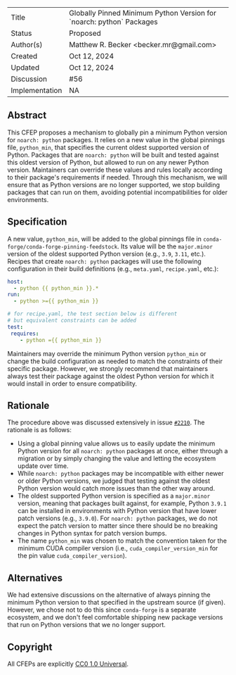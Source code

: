 
<table>
<tr><td> Title </td><td> Globally Pinned Minimum Python Version for `noarch: python` Packages </td>
<tr><td> Status </td><td> Proposed </td></tr>
<tr><td> Author(s) </td><td> Matthew R. Becker &lt;becker.mr@gmail.com&gt;</td></tr>
<tr><td> Created </td><td> Oct 12, 2024</td></tr>
<tr><td> Updated </td><td> Oct 12, 2024</td></tr>
<tr><td> Discussion </td><td> #56 </td></tr>
<tr><td> Implementation </td><td> NA </td></tr>
</table>

## Abstract

This CFEP proposes a mechanism to globally pin a minimum Python version for `noarch: python` packages. It relies on a new value in the global pinnings file, `python_min`, that specifies the current oldest supported version of Python. Packages that are `noarch: python` will be built and tested against this oldest version of Python, but allowed to run on any newer Python version. Maintainers can override these values and rules locally according to their package's requirements if needed. Through this mechanism, we will ensure that as Python versions are no longer supported, we stop building packages that can run on them, avoiding potential incompatibilities for older environments.

## Specification

A new value, `python_min`, will be added to the global pinnings file in `conda-forge/conda-forge-pinning-feedstock`. Its value will be the `major.minor` version of the oldest supported Python version (e.g., `3.9`, `3.11`, etc.). Recipes that create `noarch: python` packages will use the following configuration in their build definitions (e.g., `meta.yaml`, `recipe.yaml`, etc.):

```yaml
host:
  - python {{ python_min }}.*
run:
  - python >={{ python_min }}

# for recipe.yaml, the test section below is different
# but equivalent constraints can be added
test:
 requires:
    - python ={{ python_min }}
```

Maintainers may override the minimum Python version `python_min` or change the build configuration as needed to match the constraints of their specific package. However, we strongly recommend that maintainers always test their package against the oldest Python version for which it would install in order to ensure compatibility.

## Rationale

The procedure above was discussed extensively in issue [`#2210`](https://github.com/conda-forge/conda-forge.github.io/issues/2210). The rationale is as follows:

- Using a global pinning value allows us to easily update the minimum Python version for all `noarch: python` packages at once, either through a migration or by simply changing the value and letting the ecosystem update over time.
- While `noarch: python` packages may be incompatible with either newer or older Python versions, we judged that testing against the oldest Python version would catch more issues than the other way around.
- The oldest supported Python version is specified as a `major.minor` version, meaning that packages built against, for example, Python `3.9.1` can be installed in environments with Python version that have lower patch versions (e.g., `3.9.0`). For `noarch: python` packages, we do not expect the patch version to matter since there should be no breaking changes in Python syntax for patch version bumps.
- The name `python_min` was chosen to match the convention taken for the minimum CUDA compiler version (i.e., `cuda_compiler_version_min` for the pin value `cuda_compiler_version`).

## Alternatives

We had extensive discussions on the alternative of always pinning the minimum Python version to that specified in the upstream source (if given). However, we chose not to do this since `conda-forge` is a separate ecosystem, and we don't feel comfortable shipping new package versions that run on Python versions that we no longer support.

## Copyright

All CFEPs are explicitly [CC0 1.0 Universal](https://creativecommons.org/publicdomain/zero/1.0/).
